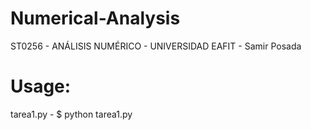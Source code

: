 # Numerical-Analysis
ST0256 - ANÁLISIS NUMÉRICO - UNIVERSIDAD EAFIT  - Samir Posada

# Usage:
tarea1.py - $ python tarea1.py